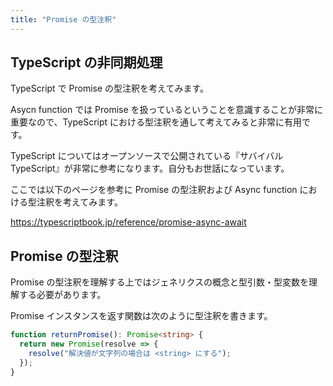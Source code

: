 ```yaml
---
title: "Promise の型注釈"
---
```


## TypeScript の非同期処理
TypeScript で Promise の型注釈を考えてみます。

Asycn function では Promise を扱っているということを意識することが非常に重要なので、TypeScript における型注釈を通して考えてみると非常に有用です。

TypeScript についてはオープンソースで公開されている『サバイバル TypeScript』が非常に参考になります。自分もお世話になっています。

ここでは以下のページを参考に Promise の型注釈および Async function における型注釈を考えてみます。

https://typescriptbook.jp/reference/promise-async-await

## Promise の型注釈
Promise の型注釈を理解する上ではジェネリクスの概念と型引数・型変数を理解する必要があります。

Promise インスタンスを返す関数は次のように型注釈を書きます。

```ts
function returnPromise(): Promise<string> {
  return new Promise(resolve => {
    resolve("解決値が文字列の場合は <string> にする");
  });
}
```


